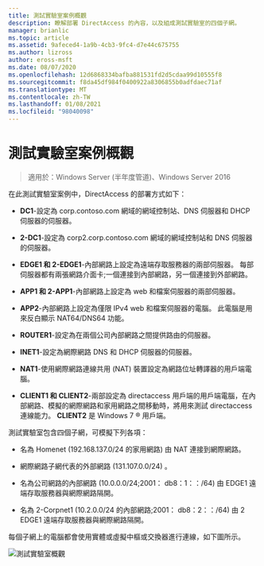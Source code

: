 ```yaml
---
title: 測試實驗室案例概觀
description: 瞭解部署 DirectAccess 的內容，以及組成測試實驗室的四個子網。
manager: brianlic
ms.topic: article
ms.assetid: 9afeced4-1a9b-4cb3-9fc4-d7e44c675755
ms.author: lizross
author: eross-msft
ms.date: 08/07/2020
ms.openlocfilehash: 12d6868334bafba881531fd2d5cdaa99d10555f8
ms.sourcegitcommit: f8da45df984f0400922a8306855b0adfdaec71af
ms.translationtype: MT
ms.contentlocale: zh-TW
ms.lasthandoff: 01/08/2021
ms.locfileid: "98040098"
---
```

# <a name="overview-of-the-test-lab-scenario"></a>測試實驗室案例概觀

>適用於：Windows Server (半年度管道)、Windows Server 2016

在此測試實驗室案例中，DirectAccess 的部署方式如下：

-   **DC1**-設定為 corp.contoso.com 網域的網域控制站、DNS 伺服器和 DHCP 伺服器的伺服器。

-   **2-DC1**-設定為 corp2.corp.contoso.com 網域的網域控制站和 DNS 伺服器的伺服器。

-   **EDGE1 和 2-EDGE1**-內部網路上設定為遠端存取服務器的兩部伺服器。 每部伺服器都有兩張網路介面卡;一個連接到內部網路，另一個連接到外部網路。

-   **APP1 和 2-APP1**-內部網路上設定為 web 和檔案伺服器的兩部伺服器。

-   **APP2**-內部網路上設定為僅限 IPv4 web 和檔案伺服器的電腦。 此電腦是用來反白顯示 NAT64/DNS64 功能。

-   **ROUTER1**-設定為在兩個公司內部網路之間提供路由的伺服器。

-   **INET1**-設定為網際網路 DNS 和 DHCP 伺服器的伺服器。

-   **NAT1**-使用網際網路連線共用 (NAT) 裝置設定為網路位址轉譯器的用戶端電腦。

-   **CLIENT1 和 CLIENT2**-兩部設定為 directaccess 用戶端的用戶端電腦，在內部網路、模擬的網際網路和家用網路之間移動時，將用來測試 directaccess 連線能力。 **CLIENT2** 是 Windows 7 &reg;  用戶端。

測試實驗室包含四個子網，可模擬下列各項：

-   名為 Homenet (192.168.137.0/24 的家用網路) 由 NAT 連接到網際網路。

-   網際網路子網代表的外部網路 (131.107.0.0/24) 。

-   名為公司網路的內部網路 (10.0.0.0/24;2001： db8：1：：/64) 由 EDGE1 遠端存取服務器與網際網路隔開。

-   名為 2-Corpnet1 (10.2.0.0/24 的內部網路;2001： db8：2：：/64) 由 2 EDGE1 遠端存取服務器與網際網路隔開。

每個子網上的電腦都會使用實體或虛擬中樞或交換器進行連線，如下圖所示。

![測試實驗室概觀](../../../media/Overview-of-the-Test-Lab-Scenario_4/TLG_DA_Multisite.png)



